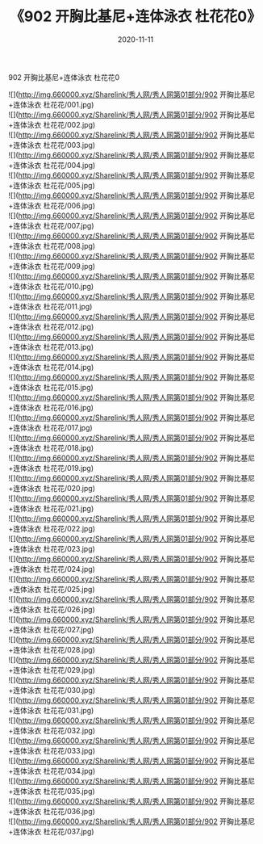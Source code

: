 ﻿---
layout: post
title:  《902 开胸比基尼+连体泳衣 杜花花0》
date:   2020-11-11
img: http://img.660000.xyz/Sharelink/秀人网/秀人网第01部分/902 开胸比基尼+连体泳衣 杜花花0/000.jpg
categories: [美女, 清纯, 唯美]
---

902 开胸比基尼+连体泳衣 杜花花0

  ![](http://img.660000.xyz/Sharelink/秀人网/秀人网第01部分/902 开胸比基尼+连体泳衣 杜花花/001.jpg) <br> ![](http://img.660000.xyz/Sharelink/秀人网/秀人网第01部分/902 开胸比基尼+连体泳衣 杜花花/002.jpg) <br> ![](http://img.660000.xyz/Sharelink/秀人网/秀人网第01部分/902 开胸比基尼+连体泳衣 杜花花/003.jpg) <br> ![](http://img.660000.xyz/Sharelink/秀人网/秀人网第01部分/902 开胸比基尼+连体泳衣 杜花花/004.jpg) <br> ![](http://img.660000.xyz/Sharelink/秀人网/秀人网第01部分/902 开胸比基尼+连体泳衣 杜花花/005.jpg) <br> ![](http://img.660000.xyz/Sharelink/秀人网/秀人网第01部分/902 开胸比基尼+连体泳衣 杜花花/006.jpg) <br> ![](http://img.660000.xyz/Sharelink/秀人网/秀人网第01部分/902 开胸比基尼+连体泳衣 杜花花/007.jpg) <br> ![](http://img.660000.xyz/Sharelink/秀人网/秀人网第01部分/902 开胸比基尼+连体泳衣 杜花花/008.jpg) <br> ![](http://img.660000.xyz/Sharelink/秀人网/秀人网第01部分/902 开胸比基尼+连体泳衣 杜花花/009.jpg) <br> ![](http://img.660000.xyz/Sharelink/秀人网/秀人网第01部分/902 开胸比基尼+连体泳衣 杜花花/010.jpg) <br> ![](http://img.660000.xyz/Sharelink/秀人网/秀人网第01部分/902 开胸比基尼+连体泳衣 杜花花/011.jpg) <br> ![](http://img.660000.xyz/Sharelink/秀人网/秀人网第01部分/902 开胸比基尼+连体泳衣 杜花花/012.jpg) <br> ![](http://img.660000.xyz/Sharelink/秀人网/秀人网第01部分/902 开胸比基尼+连体泳衣 杜花花/013.jpg) <br> ![](http://img.660000.xyz/Sharelink/秀人网/秀人网第01部分/902 开胸比基尼+连体泳衣 杜花花/014.jpg) <br> ![](http://img.660000.xyz/Sharelink/秀人网/秀人网第01部分/902 开胸比基尼+连体泳衣 杜花花/015.jpg) <br> ![](http://img.660000.xyz/Sharelink/秀人网/秀人网第01部分/902 开胸比基尼+连体泳衣 杜花花/016.jpg) <br> ![](http://img.660000.xyz/Sharelink/秀人网/秀人网第01部分/902 开胸比基尼+连体泳衣 杜花花/017.jpg) <br> ![](http://img.660000.xyz/Sharelink/秀人网/秀人网第01部分/902 开胸比基尼+连体泳衣 杜花花/018.jpg) <br> ![](http://img.660000.xyz/Sharelink/秀人网/秀人网第01部分/902 开胸比基尼+连体泳衣 杜花花/019.jpg) <br> ![](http://img.660000.xyz/Sharelink/秀人网/秀人网第01部分/902 开胸比基尼+连体泳衣 杜花花/020.jpg) <br> ![](http://img.660000.xyz/Sharelink/秀人网/秀人网第01部分/902 开胸比基尼+连体泳衣 杜花花/021.jpg) <br> ![](http://img.660000.xyz/Sharelink/秀人网/秀人网第01部分/902 开胸比基尼+连体泳衣 杜花花/022.jpg) <br> ![](http://img.660000.xyz/Sharelink/秀人网/秀人网第01部分/902 开胸比基尼+连体泳衣 杜花花/023.jpg) <br> ![](http://img.660000.xyz/Sharelink/秀人网/秀人网第01部分/902 开胸比基尼+连体泳衣 杜花花/024.jpg) <br> ![](http://img.660000.xyz/Sharelink/秀人网/秀人网第01部分/902 开胸比基尼+连体泳衣 杜花花/025.jpg) <br> ![](http://img.660000.xyz/Sharelink/秀人网/秀人网第01部分/902 开胸比基尼+连体泳衣 杜花花/026.jpg) <br> ![](http://img.660000.xyz/Sharelink/秀人网/秀人网第01部分/902 开胸比基尼+连体泳衣 杜花花/027.jpg) <br> ![](http://img.660000.xyz/Sharelink/秀人网/秀人网第01部分/902 开胸比基尼+连体泳衣 杜花花/028.jpg) <br> ![](http://img.660000.xyz/Sharelink/秀人网/秀人网第01部分/902 开胸比基尼+连体泳衣 杜花花/029.jpg) <br> ![](http://img.660000.xyz/Sharelink/秀人网/秀人网第01部分/902 开胸比基尼+连体泳衣 杜花花/030.jpg) <br> ![](http://img.660000.xyz/Sharelink/秀人网/秀人网第01部分/902 开胸比基尼+连体泳衣 杜花花/031.jpg) <br> ![](http://img.660000.xyz/Sharelink/秀人网/秀人网第01部分/902 开胸比基尼+连体泳衣 杜花花/032.jpg) <br> ![](http://img.660000.xyz/Sharelink/秀人网/秀人网第01部分/902 开胸比基尼+连体泳衣 杜花花/033.jpg) <br> ![](http://img.660000.xyz/Sharelink/秀人网/秀人网第01部分/902 开胸比基尼+连体泳衣 杜花花/034.jpg) <br> ![](http://img.660000.xyz/Sharelink/秀人网/秀人网第01部分/902 开胸比基尼+连体泳衣 杜花花/035.jpg) <br> ![](http://img.660000.xyz/Sharelink/秀人网/秀人网第01部分/902 开胸比基尼+连体泳衣 杜花花/036.jpg) <br> ![](http://img.660000.xyz/Sharelink/秀人网/秀人网第01部分/902 开胸比基尼+连体泳衣 杜花花/037.jpg) <br>
